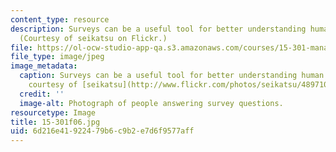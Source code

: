 ```yaml
---
content_type: resource
description: Surveys can be a useful tool for better understanding human behavior.
  (Courtesy of seikatsu on Flickr.)
file: https://ol-ocw-studio-app-qa.s3.amazonaws.com/courses/15-301-managerial-psychology-fall-2006/6d216e41922479b6c9b2e7d6f9577aff_15-301f06.jpg
file_type: image/jpeg
image_metadata:
  caption: Surveys can be a useful tool for better understanding human behavior. (Image
    courtesy of [seikatsu](http://www.flickr.com/photos/seikatsu/489710558/) on Flickr.)
  credit: ''
  image-alt: Photograph of people answering survey questions.
resourcetype: Image
title: 15-301f06.jpg
uid: 6d216e41-9224-79b6-c9b2-e7d6f9577aff
---
```

